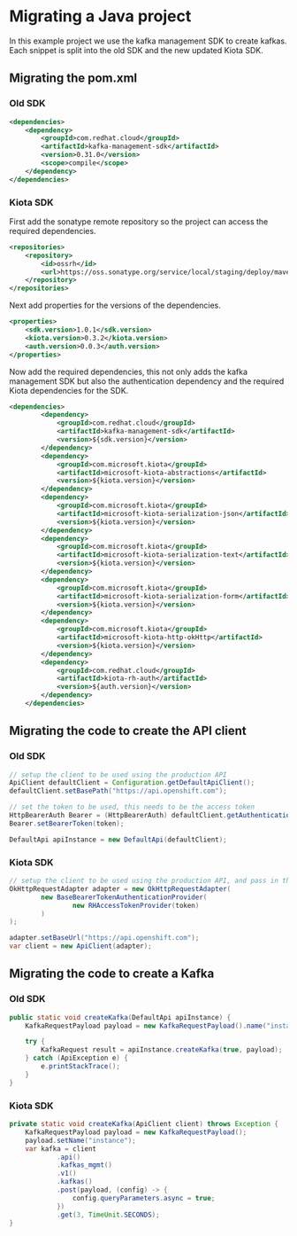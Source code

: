 # Migrating a Java project

In this example project we use the kafka management SDK to create kafkas. Each snippet is split into the old SDK and the new updated Kiota SDK.

## Migrating the pom.xml
### Old SDK
```xml
<dependencies>
    <dependency>
        <groupId>com.redhat.cloud</groupId>
        <artifactId>kafka-management-sdk</artifactId>
        <version>0.31.0</version>
        <scope>compile</scope>
    </dependency>
</dependencies>
```

### Kiota SDK
First add the sonatype remote repository so the project can access the required dependencies.
```xml
<repositories>
    <repository>
        <id>ossrh</id>
        <url>https://oss.sonatype.org/service/local/staging/deploy/maven2/</url>
    </repository>
</repositories>
```

Next add properties for the versions of the dependencies.
```xml
<properties>
    <sdk.version>1.0.1</sdk.version>
    <kiota.version>0.3.2</kiota.version>
    <auth.version>0.0.3</auth.version>
</properties>
```

Now add the required dependencies, this not only adds the kafka management SDK but also the authentication dependency and the required Kiota dependencies for the SDK.
```xml
<dependencies>
        <dependency>
            <groupId>com.redhat.cloud</groupId>
            <artifactId>kafka-management-sdk</artifactId>
            <version>${sdk.version}</version>
        </dependency>
        <dependency>
            <groupId>com.microsoft.kiota</groupId>
            <artifactId>microsoft-kiota-abstractions</artifactId>
            <version>${kiota.version}</version>
        </dependency>
        <dependency>
            <groupId>com.microsoft.kiota</groupId>
            <artifactId>microsoft-kiota-serialization-json</artifactId>
            <version>${kiota.version}</version>
        </dependency>
        <dependency>
            <groupId>com.microsoft.kiota</groupId>
            <artifactId>microsoft-kiota-serialization-text</artifactId>
            <version>${kiota.version}</version>
        </dependency>
        <dependency>
            <groupId>com.microsoft.kiota</groupId>
            <artifactId>microsoft-kiota-serialization-form</artifactId>
            <version>${kiota.version}</version>
        </dependency>
        <dependency>
            <groupId>com.microsoft.kiota</groupId>
            <artifactId>microsoft-kiota-http-okHttp</artifactId>
            <version>${kiota.version}</version>
        </dependency>
        <dependency>
            <groupId>com.redhat.cloud</groupId>
            <artifactId>kiota-rh-auth</artifactId>
            <version>${auth.version}</version>
        </dependency>
    </dependencies>
```

## Migrating the code to create the API client
### Old SDK
```java
// setup the client to be used using the production API
ApiClient defaultClient = Configuration.getDefaultApiClient();
defaultClient.setBasePath("https://api.openshift.com");

// set the token to be used, this needs to be the access token
HttpBearerAuth Bearer = (HttpBearerAuth) defaultClient.getAuthentication("Bearer");
Bearer.setBearerToken(token);

DefaultApi apiInstance = new DefaultApi(defaultClient);
```

### Kiota SDK
```java
// setup the client to be used using the production API, and pass in the offline token
OkHttpRequestAdapter adapter = new OkHttpRequestAdapter(
        new BaseBearerTokenAuthenticationProvider(
                new RHAccessTokenProvider(token)
        )
);

adapter.setBaseUrl("https://api.openshift.com");
var client = new ApiClient(adapter);
```

## Migrating the code to create a Kafka
### Old SDK
```java
public static void createKafka(DefaultApi apiInstance) {
    KafkaRequestPayload payload = new KafkaRequestPayload().name("instance");

    try {
        KafkaRequest result = apiInstance.createKafka(true, payload);
    } catch (ApiException e) {
        e.printStackTrace();
    }
}
```

### Kiota SDK
```java
private static void createKafka(ApiClient client) throws Exception {
    KafkaRequestPayload payload = new KafkaRequestPayload();
    payload.setName("instance");
    var kafka = client
            .api()
            .kafkas_mgmt()
            .v1()
            .kafkas()
            .post(payload, (config) -> {
                config.queryParameters.async = true;
            })
            .get(3, TimeUnit.SECONDS);
}
```